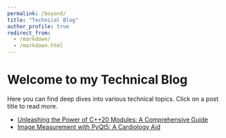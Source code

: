 ```yaml
---
permalink: /beyond/
title: "Technical Blog"
author_profile: true
redirect_from: 
  - /markdown/
  - /markdown.html
---
```


# Welcome to my Technical Blog

Here you can find deep dives into various technical topics. Click on a post title to read more.

- [Unleashing the Power of C++20 Modules: A Comprehensive Guide](/beyond/cplusplus20_modules)
- [Image Measurement with PyQt5: A Cardiology Aid](/beyond/pyqt5_image_measurer)


